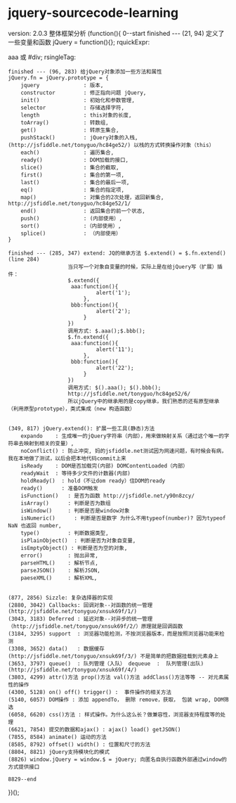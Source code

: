 jquery-sourcecode-learning
==========================
version: 2.0.3
整体框架分析
(function(){
    0--start
    finished --- (21, 94) 定义了一些变量和函数 jQuery = function(){}; rquickExpr: <p>aaa 或 #div; rsingleTag:<p></p> <div></div>
    
    finished --- (96, 283) 给jQuery对象添加一些方法和属性 
    jQuery.fn = jQuery.prototype = {
        jquery              : 版本,
        constructor         : 修正指向问题 jQuery,
        init()              : 初始化和参数管理,
        selector            : 存储选择字符,
        length              : this对象的长度,
        toArray()           : 转数组,
        get()               : 转原生集合,
        pushStack()         : jQuery对象的入栈,(http://jsfiddle.net/tonyguo/hc84ge52/) 以栈的方式转换操作对象（this）
        each()              : 遍历集合,
        ready()             : DOM加载的接口,
        slice()             : 集合的截取,
        first()             : 集合的第一项,
        last()              : 集合的最后一项,
        eq()                : 集合的指定项,
        map()               : 对集合的2次处理，返回新集合, http://jsfiddle.net/tonyguo/hc84ge52/1/
        end()               : 返回集合的前一个状态,
        push()              : (内部使用）,
        sort()              :（内部使用）,
        splice()            : （内部使用）
    }
    
    finished --- (285, 347) extend: JQ的继承方法 $.extend() = $.fn.extend() (line 284) 
                       当只写一个对象自变量的时候，实际上是在给jQuery写（扩展）插件：
                       $.extend({
                        aaa:function(){
                                alert('1');
                            },
                        bbb:function(){
                                alert('2');
                            }
                       })
                       调用方式: $.aaa();$.bbb();
                       $.fn.extend({
                        aaa:function(){
                                alert('11');
                            },
                        bbb:function(){
                                alert('22');
                            }
                       })
                       调用方式: $().aaa(); $().bbb();
                       http://jsfiddle.net/tonyguo/hc84ge52/6/
                       所以jQuery中的继承用的是copy继承，我们熟悉的还有原型继承（利用原型prototype），类式集成（new 构造函数）
                       
                       
    (349, 817) jQuery.extend(): 扩展一些工具(静态)方法
        expando    : 生成唯一的jQuery字符串（内部），用来做映射关系（通过这个唯一的字符串去映射到相关的变量）,
        noConflict() : 防止冲突, 妈的jsfiddle.net测试因为网速问题，有时候会有病，我在本地做了测试，以后会把本地代码commit上来
        isReady    : DOM是否加载完(内部) DOMContentLoaded（内部）
        readyWait  : 等待多少文件的计数器(内部)
        holdReady()  : hold（不让dom ready）住DOM的ready
        ready()      : 准备DOM触发
        isFunction()   : 是否为函数 http://jsfiddle.net/y90n8zcy/
        isArray()      : 判断是否为数组   
        isWindow()     : 判断是否是window对象
        isNumeric()      : 判断是否是数字 为什么不用typeof(number)? 因为typeof NaN 也返回 number,
        type()         : 判断数据类型,
        isPlainObject()  : 判断是否为对象自变量,
        isEmptyObject() : 判断是否为空的对象,
        error()        : 抛出异常,
        parseHTML()    : 解析节点,
        parseJSON()    : 解析JSON,
        paeseXML()     : 解析XML,
        
        
    (877, 2856) Sizzle: 复杂选择器的实现
    (2880, 3042) Callbacks: 回调对象--对函数的统一管理(http://jsfiddle.net/tonyguo/xnsuk69f/1/)
    (3043, 3183) Deferred : 延迟对象--对异步的统一管理（http://jsfiddle.net/tonyguo/xnsuk69f/2/）原理就是回调函数
    (3184, 3295) support  : 浏览器功能检测，不按浏览器版本，而是按照浏览器功能来检测
    (3308, 3652) data()   : 数据缓存(http://jsfiddle.net/tonyguo/xnsuk69f/3/) 不是简单的把数据挂载到元素身上
    (3653, 3797) queue()  : 队列管理（入队） dequeue  :  队列管理(出队) (http://jsfiddle.net/tonyguo/xnsuk69f/4/)
    (3803, 4299) attr()方法 prop()方法 val()方法 addClass()方法等等 -- 对元素属性的操作
    (4300, 5128) on() off() trigger() :  事件操作的相关方法
    (5140, 6057) DOM操作 : 添加 appendTo， 删除 remove，获取， 包装 wrap, DOM筛选
    (6058, 6620) css()方法 : 样式操作。为什么这么长？做兼容性，浏览器支持程度等的处理
    (6621, 7854) 提交的数据和ajax() : ajax() load() getJSON()
    (7855, 8584) animate() 运动的方法
    (8585, 8792) offset() width() : 位置和尺寸的方法
    (8804, 8821) jQuery支持模块化的模式
    (8826) window.jQuery = window.$ = jQuery; 向匿名自执行函数外部通过window的方式提供接口
    
    8829--end
})();
